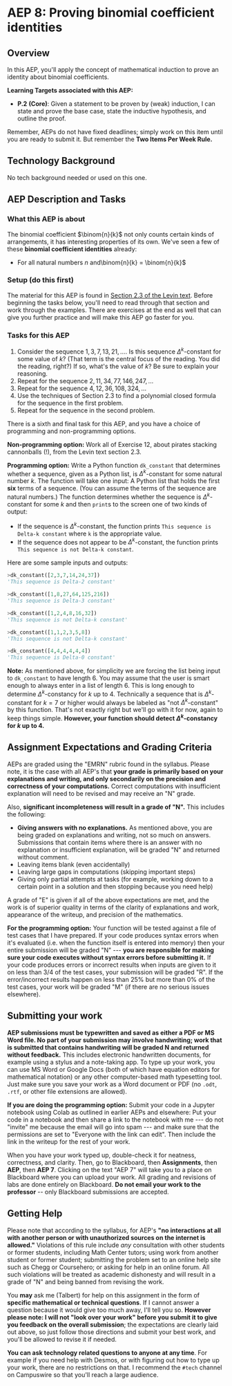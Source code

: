# AEP 8: Proving binomial coefficient identities 

## Overview 

In this AEP, you'll apply the concept of mathematical induction to prove an identity about binomial coefficients. 

**Learning Targets associated with this AEP:**

-  **P.2**  **(Core)**: Given a statement to be proven by (weak) induction, I can state and prove the base case, state the inductive hypothesis, and outline the proof.

Remember, AEPs do not have fixed deadlines; simply work on this item until you are ready to submit it. But remember the **Two Items Per Week Rule.** 

## Technology Background

No tech background needed or used on this one. 

## AEP Description and Tasks 

### What this AEP is about

The binomial coefficient $\binom{n}{k}$ not only counts certain kinds of arrangements, it has interesting properties of its own. We've seen a few of these **binomial coefficient identities** already: 

* For all natural numbers $n$ and\binom{n}{k} = \binom{n}{k}$

### Setup (do this first)

The material for this AEP is found in [Section 2.3 of the Levin text](http://discrete.openmathbooks.org/dmoi3/sec_polyfit.html). Before beginning the tasks below, you'll need to read through that section and work through the examples. There are exercises at the end as well that can give you further practice and will make this AEP go faster for you. 




### Tasks for this AEP

1. Consider the sequence $1, 3, 7, 13, 21, \dots$. Is this sequence $\Delta^k$-constant for some value of $k$? (That term is the central focus of the reading. You did the reading, right?) If so, what's the value of $k$? Be sure to explain your reasoning. 
2. Repeat for the sequence $2, 11, 34, 77, 146, 247,\ldots$
3. Repeat for the sequence $4, 12, 36, 108, 324, \dots$
4. Use the techniques of Section 2.3 to find a polynomial closed formula for the sequence in the first problem. 
5. Repeat for the sequence in the second problem. 

There is a sixth and final task for this AEP, and you have a choice of programming and non-programming options. 

**Non-programming option:** Work all of Exercise 12, about pirates stacking cannonballs (!), from the Levin text section 2.3. 

**Programming option:**  Write a Python function `dk_constant` that determines whether a sequence, given as a Python list, is $\Delta^k$-constant for some natural number $k$. The function will take one input: A Python list that holds the first **six** terms of a sequence. (You can assume the terms of the sequence are natural numbers.) The function determines whether the sequence is $\Delta^k$-constant for some $k$ and then `print`s to the screen one of two kinds of output: 

- If the sequence is $\Delta^k$-constant, the function prints `This sequence is Delta-k constant` where `k` is the appropriate value. 
- If the sequence does not appear to be $\Delta^k$-constant, the function prints `This sequence is not Delta-k constant`. 

Here are some sample inputs and outputs: 

```python
>dk_constant([2,3,7,14,24,37])
'This sequence is Delta-2 constant'

>dk_constant([1,8,27,64,125,216])
'This sequence is Delta-3 constant'

>dk_constant([1,2,4,8,16,32])
'This sequence is not Delta-k constant'

>dk_constant([1,1,2,3,5,8])
'This sequence is not Delta-k constant'

>dk_constant([4,4,4,4,4,4])
'This sequence is Delta-0 constant'
```
**Note:** As mentioned above, for simplicity we are forcing the list being input to `dk_constant` to have length 6. You may assume that the user is smart enough to always enter in a list of length 6. This is long enough to determine $\Delta^k$-constancy for $k$ up to 4. Technically a sequence that is $\Delta^k$-constant for $k=7$ or higher would always be labeled as "not $\Delta^k$-constant" by this function. That's not exactly right but we'll go with it for now, again to keep things simple. **However, your function should detect $\Delta^k$-constancy for $k$ up to 4.** 


## Assignment Expectations and Grading Criteria 

AEPs are graded using the "EMRN" rubric found in the syllabus. Please note, it is the case with all AEP's that **your grade is primarily based on your explanations and writing, and only secondarily on the precision and correctness of your computations.** Correct computations with insufficient explanation will need to be revised and may receive an "N" grade. 

Also, **significant incompleteness will result in a grade of "N".** This includes the following: 

- **Giving answers with no explanations.** As mentioned above, you are being graded on explanations and writing, not so much on answers. Submissions that contain items where there is an answer with no explanation or insufficient explanation, will be graded "N" and returned without comment.
- Leaving items blank (even accidentally)
- Leaving large gaps in computations (skipping important steps) 
- Giving only partial attempts at tasks (for example, working down to a certain point in a solution and then stopping because you need help) 

A grade of "E" is given if all of the above expectations are met, and the work is of superior quality in terms of the clarity of explanations and work, appearance of the writeup, and precision of the mathematics. 

**For the programming option:** Your function will be tested against a file of test cases that I have prepared. If your code produces syntax errors when it's evaluated (i.e. when the function itself is entered into memory) then your entire submission will be graded "N" --- **you are responsible for making sure your code executes without syntax errors before submitting it.** If your code produces errors or incorrect results when inputs are given to it on less than 3/4 of the test cases, your submission will be graded "R". If the error/incorrect results happen on less than 25% but more than 0% of the test cases, your work will be graded "M" (if there are no serious issues elsewhere). 

## Submitting your work 

**AEP submissions must be typewritten and saved as either a PDF or MS Word file. No part of your submission may involve handwriting; work that is submitted that contains handwriting will be graded N and returned without feedback.** This includes electronic handwritten documents, for example using a stylus and a note-taking app. To type up your work, you can use MS Word or Google Docs (both of which have equation editors for mathematical notation) or any other computer-based math typesetting tool. Just make sure you save your work as a Word document or PDF (no `.odt`, `.rtf`, or other file extensions are allowed).

**If you are doing the programming option:** Submit your code in a Jupyter notebook using Colab as outlined in earlier AEPs and elsewhere: Put your code in a notebook and then share a link to the notebook with me --- do not "invite" me because the email will go into spam --- and make sure that the permissions are set to "Everyone with the link can edit". Then include the link in the writeup for the rest of your work. 

When you have your work typed up, double-check it for neatness, correctness, and clarity. Then, go to Blackboard, then **Assignments**, then **AEP**, then **AEP 7**. Clicking on the text "AEP 7" will take you to a place on Blackboard where you can upload your work. All grading and revisions of labs are done entirely on Blackboard. **Do not email your work to the professor** -- only Blackboard submissions are accepted.

## Getting Help

Please note that according to the syllabus, for AEP's **"no interactions at all with another person or with unauthorized sources on the internet is allowed."** Violations of this rule include *any* consultation with other students or former students, including Math Center tutors; using work from another student or former student; submitting the problem set to an online help site such as Chegg or Coursehero; or asking for help in an online forum. All such violations will be treated as academic dishonesty and will result in a grade of "N" and being banned from revising the work. 

You **may** ask me (Talbert) for help on this assignment in the form of **specific mathematical or technical questions**. If I cannot answer a question because it would give too much away, I'll tell you so. **However please note: I will not "look over your work" before you submit it to give you feedback on the overall submission**; the expectations are clearly laid out above, so just follow those directions and submit your best work, and you'll be allowed to revise it if needed. 
 
**You can ask technology related questions to anyone at any time**. For example if you need help with Desmos, or with figuring out how to type up your work, there are no restrictions on that. I recommend the `#tech` channel on Campuswire so that you'll reach a large audience. 
<!--stackedit_data:
eyJoaXN0b3J5IjpbNTA4ODAzMjQxXX0=
-->